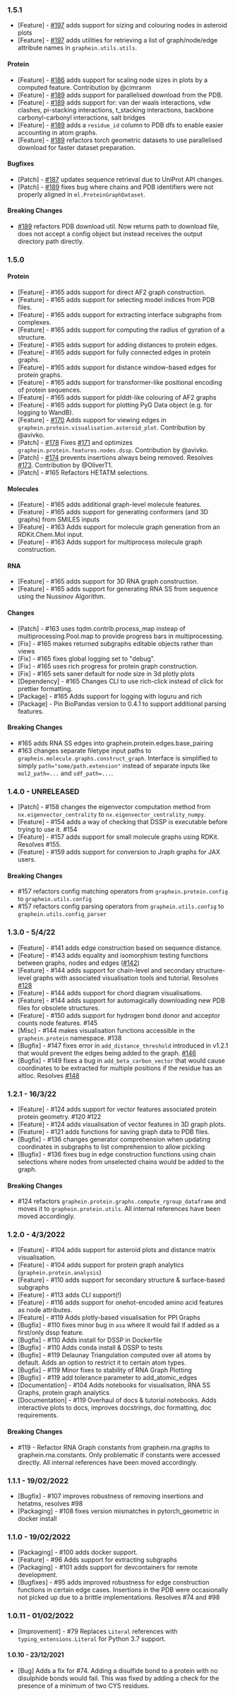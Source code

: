 ### 1.5.1
* [Feature] - [#197](https://github.com/a-r-j/graphein/pull/197/) adds support for sizing and colouring nodes in asteroid plots
* [Feature] - [#197](https://github.com/a-r-j/graphein/pull/197/) adds utilities for retrieving a list of graph/node/edge attribute names in `graphein.utils.utils`.

#### Protein

* [Feature] - [#186](https://github.com/a-r-j/graphein/pull/186) adds support for scaling node sizes in plots by a computed feature. Contribution by @cimranm
* [Feature] - [#189](https://github.com/a-r-j/graphein/pull/189/) adds support for parallelised download from the PDB.
* [Feature] - [#189](https://github.com/a-r-j/graphein/pull/189/) adds support for: van der waals interactions, vdw clashes, pi-stacking interactions, t_stacking interactions, backbone carbonyl-carbonyl interactions, salt bridges
* [Feature] - [#189](https://github.com/a-r-j/graphein/pull/189/) adds a `residue_id` column to PDB dfs to enable easier accounting in atom graphs.
* [Feature] - [#189](https://github.com/a-r-j/graphein/pull/189/) refactors torch geometric datasets to use parallelised download for faster dataset preparation.


#### Bugfixes

* [Patch] - [#187](https://github.com/a-r-j/graphein/pull/187) updates sequence retrieval due to UniProt API changes.
* [Patch] - [#189](https://github.com/a-r-j/graphein/pull/189) fixes bug where chains and PDB identifiers were not properly aligned in `ml.ProteinGraphDataset`.

#### Breaking Changes

* [#189](https://github.com/a-r-j/graphein/pull/189/) refactors PDB download util. Now returns path to download file, does not accept a config object but instead receives the output directory path directly.


### 1.5.0

#### Protein

* [Feature] - #165 adds support for direct AF2 graph construction.
* [Feature] - #165 adds support for selecting model indices from PDB files.
* [Feature] - #165 adds support for extracting interface subgraphs from complexes.
* [Feature] - #165 adds support for computing the radius of gyration of a structure.
* [Feature] - #165 adds support for adding distances to protein edges.
* [Feature] - #165 adds support for fully connected edges in protein graphs.
* [Feature] - #165 adds support for distance window-based edges for protein graphs.
* [Feature] - #165 adds support for transformer-like positional encoding of protein sequences.
* [Feature] - #165 adds support for plddt-like colouring of AF2 graphs
* [Feature] - #165 adds support for plotting PyG Data object (e.g. for logging to WandB).
* [Feature] - [#170](https://github.com/a-r-j/graphein/pull/170) Adds support for viewing edges in `graphein.protein.visualisation.asteroid_plot`. Contribution by @avivko.
* [Patch] - [#178](https://github.com/a-r-j/graphein/pull/178) Fixes [#171](https://github.com/a-r-j/graphein/pull/171) and optimizes `graphein.protein.features.nodes.dssp`. Contribution by @avivko.
* [Patch] - [#174](https://github.com/a-r-j/graphein/pull/174) prevents insertions always being removed. Resolves [#173](https://github.com/a-r-j/graphein/issues/173). Contribution by @OliverT1.
* [Patch] - #165 Refactors HETATM selections.

#### Molecules

* [Feature] - #165 adds additional graph-level molecule features.
* [Feature] - #165 adds support for generating conformers (and 3D graphs) from SMILES inputs
* [Feature] - #163 Adds support for molecule graph generation from an RDKit.Chem.Mol input.
* [Feature] - #163 Adds support for multiprocess molecule graph construction.

#### RNA

* [Feature] - #165 adds support for 3D RNA graph construction.
* [Feature] - #165 adds support for generating RNA SS from sequence using the Nussinov Algorithm.

#### Changes

* [Patch] - #163 uses tqdm.contrib.process_map insteap of multiprocessing.Pool.map to provide progress bars in multiprocessing.
* [Fix] - #165 makes returned subgraphs editable objects rather than views
* [Fix] - #165 fixes global logging set to "debug".
* [Fix] - #165 uses rich progress for protein graph construction.
* [Fix] - #165 sets saner default for node size in 3d plotly plots
* [Dependency] - #165 Changes CLI to use rich-click instead of click for prettier formatting.
* [Package] - #165 Adds support for logging with loguru and rich
* [Package] - Pin BioPandas version to 0.4.1 to support additional parsing features.

#### Breaking Changes

* #165 adds RNA SS edges into graphein.protein.edges.base_pairing
* #163 changes separate filetype input paths to `graphein.molecule.graphs.construct_graph`. Interface is simplified to simply `path="some/path.extension"` instead of separate inputs like `mol2_path=...` and `sdf_path=...`.

### 1.4.0 - UNRELEASED

* [Patch] - #158 changes the eigenvector computation method from `nx.eigenvector_centrality` to `nx.eigenvector_centrality_numpy`.
* [Feature] - #154 adds a way of checking that DSSP is executable before trying to use it. #154
* [Feature] - #157 adds support for small molecule graphs using RDKit. Resolves #155.
* [Feature] - #159 adds support for conversion to Jraph graphs for JAX users.

#### Breaking Changes

* #157 refactors config matching operators from `graphein.protein.config` to `graphein.utils.config`
* #157 refactors config parsing operators from `graphein.utils.config` to `graphein.utils.config_parser`

### 1.3.0 - 5/4/22

* [Feature] - #141 adds edge construction based on sequence distance.
* [Feature] - #143 adds equality and isomorphism testing functions between graphs, nodes and edges ([#142](https://github.com/a-r-j/graphein/issues/142))
* [Feature] - #144 adds support for chain-level and secondary structure-level graphs with associated visualisation tools and tutorial. Resolves [#128](https://github.com/a-r-j/graphein/issues/128)
* [Feature] - #144 adds support for chord diagram visualisations.
* [Feature] - #144 adds support for automagically downloading new PDB files for obsolete structures.
* [Feature] - #150 adds support for hydrogen bond donor and acceptor counts node features. #145
* [Misc] - #144 makes visualisation functions accessible in the `graphein.protein` namespace. #138
* [Bugfix] - #147 fixes error in `add_distance_threshold` introduced in v1.2.1 that would prevent the edges being added to the graph. [#146](https://github.com/a-r-j/graphein/issues/146)
* [Bugfix] - #149 fixes a bug in `add_beta_carbon_vector` that would cause coordinates to be extracted for multiple positions if the residue has an altloc. Resolves [#148](https://github.com/a-r-j/graphein/issues/148)

### 1.2.1 - 16/3/22

* [Feature] - #124 adds support for vector features associated protein protein geometry. #120 #122
* [Feature] - #124 adds visualisation of vector features in 3D graph plots.
* [Feature] - #121 adds functions for saving graph data to PDB files.
* [Bugfix] - #136 changes generator comprehension when updating coordinates in subgraphs to list comprehension to allow pickling
* [Bugfix] - #136 fixes bug in edge construction functions using chain selections where nodes from unselected chains would be added to the graph.

#### Breaking Changes

* #124 refactors `graphein.protein.graphs.compute_rgroup_dataframe` and moves it to `graphein.protein.utils`. All internal references have been moved accordingly.

### 1.2.0 - 4/3/2022

* [Feature] - #104 adds support for asteroid plots and distance matrix visualisation.
* [Feature] - #104 adds support for protein graph analytics (`graphein.protein.analysis`)
* [Feature] - #110 adds support for secondary structure & surface-based subgraphs
* [Feature] - #113 adds CLI support(!)
* [Feature] - #116 adds support for onehot-encoded amino acid features as node attributes.
* [Feature] - #119 Adds plotly-based visualisation for PPI Graphs
* [Bugfix] - #110 fixes minor bug in `asa` where it would fail if added as a first/only dssp feature.
* [Bugfix] - #110 Adds install for DSSP in Dockerfile
* [Bugfix] - #110 Adds conda install & DSSP to tests
* [Bugfix] - #119 Delaunay Triangulation computed over all atoms by default. Adds an option to restrict it to certain atom types.
* [Bugfix] - #119 Minor fixes to stability of RNA Graph Plotting
* [Bugfix] - #119 add tolerance parameter to add_atomic_edges
* [Documentation] - #104 Adds notebooks for visualisation, RNA SS Graphs, protein graph analytics
* [Documentation] - #119 Overhaul of docs & tutorial notebooks. Adds interactive plots to docs, improves docstrings, doc formatting, doc requirements.

#### Breaking Changes

* #119 - Refactor RNA Graph constants from graphein.rna.graphs to graphein.rna.constants. Only problematic if constants were accessed directly. All internal references have been moved accordingly.

### 1.1.1 - 19/02/2022

* [Bugfix] - #107 improves robustness of removing insertions and hetatms, resolves #98
* [Packaging] - #108 fixes version mismatches in pytorch_geometric in docker install

### 1.1.0 - 19/02/2022

* [Packaging] - #100 adds docker support.
* [Feature] - #96 Adds support for extracting subgraphs
* [Packaging] - #101 adds support for devcontainers for remote development.
* [Bugfixes] - #95 adds improved robustness for edge construction functions in certain edge cases. Insertions in the PDB were occasionally not picked up due to a brittle implementations. Resolves #74 and #98

### 1.0.11 - 01/02/2022

* [Improvement] - #79 Replaces `Literal` references with `typing_extensions.Literal` for Python 3.7 support.

#### 1.0.10 - 23/12/2021

* [Bug] Adds a fix for #74. Adding a disulfide bond to a protein with no disulphide bonds would fail. This was fixed by adding a check for the presence of a minimum of two CYS residues.
